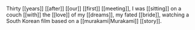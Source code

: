 Thirty [[years]] [[after]] [[our]] [[first]] [[meeting]], I was [[sitting]] on a couch [[with]] the [[love]] of my [[dreams]], my fated [[bride]], watching a South Korean film based on a [[murakami|Murakami]] [[story]].